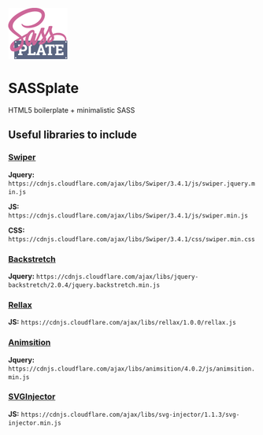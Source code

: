 ![SASSplate-logo](res/sassplate-logo-small.png)
# SASSplate
HTML5 boilerplate + minimalistic SASS

## Useful libraries to include
### [Swiper](http://idangero.us/swiper/get-started/)
**Jquery:** `https://cdnjs.cloudflare.com/ajax/libs/Swiper/3.4.1/js/swiper.jquery.min.js`

**JS:** `https://cdnjs.cloudflare.com/ajax/libs/Swiper/3.4.1/js/swiper.min.js`

**CSS:** `https://cdnjs.cloudflare.com/ajax/libs/Swiper/3.4.1/css/swiper.min.css`

### [Backstretch](http://srobbin.com/jquery-plugins/backstretch/)
**Jquery:** `https://cdnjs.cloudflare.com/ajax/libs/jquery-backstretch/2.0.4/jquery.backstretch.min.js`

### [Rellax](https://dixonandmoe.com/rellax/)
**JS:** `https://cdnjs.cloudflare.com/ajax/libs/rellax/1.0.0/rellax.js`

### [Animsition](http://git.blivesta.com/animsition/)
**Jquery:** `https://cdnjs.cloudflare.com/ajax/libs/animsition/4.0.2/js/animsition.min.js`

### [SVGInjector](https://github.com/iconic/SVGInjector)
**JS:** `https://cdnjs.cloudflare.com/ajax/libs/svg-injector/1.1.3/svg-injector.min.js`


